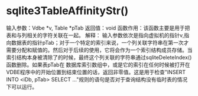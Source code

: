 # sqlite3TableAffinityStr()
输入参数：Vdbe *v, Table *pTab
返回值：void
函数作用：该函数主要是用于把表和与列相关的字符关联在一起。
解释：
输入参数依次是指向虚拟机的指针v,指向数据表的指针pTab；对于一个特定的索引来说，一个列关联字符串在第一次才需要分配和赋值的。然后对于后续的使用，它将会作为一个索引结构成员存储。当索引结构本身被清除了的时候，最终这个列关联的字符串通过sqliteDeleteIndex()函数删除。如果表pTab在  数据库索引数组中，或是它的索引在任何时候被打开在VDBE程序中的开始位置到结束位置的话，返回非零值。这是用于检查"INSERT INTO <iDb, pTab> SELECT ..."规则的语句是否对于查询结构没有临时表的情况下可以运行。
